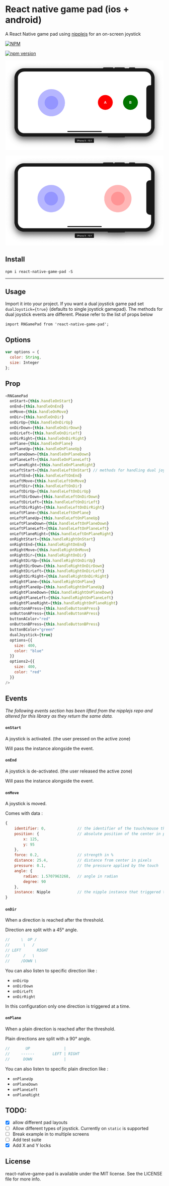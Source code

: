 # React native game pad (ios + android)

A React Native game pad using [nipplejs](https://github.com/yoannmoinet/nipplejs) for an on-screen joystick

[![NPM](https://nodei.co/npm/react-native-game-pad.png)](https://nodei.co/npm/react-native-game-pad/)

[![npm version](https://badge.fury.io/js/react-native-game-pad.svg)](https://badge.fury.io/js/react-native-game-pad)

<p align="center">
	<img src ="./example.png" />
</p>

<p align="center">
	<img src ="./dual.png" />
</p>

## Install

```
npm i react-native-game-pad -S
```

---

## Usage

Import it into your project. If you want a dual joystick game pad set `dualJoystick={true}` (defaults to single joystick gamepad).
The methods for dual joystick events are different. Please refer to the list of props below

```
import RNGamePad from 'react-native-game-pad';
```

## Options

```javascript
var options = {
  color: String,
  size: Integer
};
```

## Prop

```javascript
<RNGamePad
  onStart={this.handleOnStart}
  onEnd={this.handleOnEnd}
  onMove={this.handleOnMove}
  onDir={this.handleOnDir}
  onDirUp={this.handleOnDirUp}
  onDirDown={this.handleOnDirDown}
  onDirLeft={this.handleOnDirLeft}
  onDirRight={this.handleOnDirRight}
  onPlane={this.handleOnPlane}
  onPlaneUp={this.handleOnPlaneUp}
  onPlaneDown={this.handleOnPlaneDown}
  onPlaneLeft={this.handleOnPlaneLeft}
  onPlaneRight={this.handleOnPlaneRight}
  onLeftStart={this.handleLeftOnStart} // methods for handling dual joysticks START
  onLeftEnd={this.handleLeftOnEnd}
  onLeftMove={this.handleLeftOnMove}
  onLeftDir={this.handleLeftOnDir}
  onLeftDirUp={this.handleLeftOnDirUp}
  onLeftDirDown={this.handleLeftOnDirDown}
  onLeftDirLeft={this.handleLeftOnDirLeft}
  onLeftDirRight={this.handleLeftOnDirRight}
  onLeftPlane={this.handleLeftOnPlane}
  onLeftPlaneUp={this.handleLeftOnPlaneUp}
  onLeftPlaneDown={this.handleLeftOnPlaneDown}
  onLeftPlaneLeft={this.handleLeftOnPlaneLeft}
  onLeftPlaneRight={this.handleLeftOnPlaneRight}
  onRightStart={this.handleRightOnStart}
  onRightEnd={this.handleRightOnEnd}
  onRightMove={this.handleRightOnMove}
  onRightDir={this.handleRightOnDir}
  onRightDirUp={this.handleRightOnDirUp}
  onRightDirDown={this.handleRightOnDirDown}
  onRightDirLeft={this.handleRightOnDirLeft}
  onRightDirRight={this.handleRightOnDirRight}
  onRightPlane={this.handleRightOnPlane}
  onRightPlaneUp={this.handleRightOnPlaneUp}
  onRightPlaneDown={this.handleRightOnPlaneDown}
  onRightPlaneLeft={this.handleRightOnPlaneLeft}
  onRightPlaneRight={this.handleRightOnPlaneRight}
  onButtonAPress={this.handleButtonAPress}
  onButtonAPress={this.handleButtonAPress}
  buttonAColor="red"
  onButtonBPress={this.handleButtonBPress}
  buttonBColor="green"
  dualJoystick={true}
  options={{
    size: 400,
    color: "blue"
  }}
  options2={{
    size: 400,
    color: "red"
  }}
/>
```

## Events

_The following events section has been lifted from the nipplejs repo and altered for this library as they return the same data._

#### `onStart`

A joystick is activated. (the user pressed on the active zone)

Will pass the instance alongside the event.

#### `onEnd`

A joystick is de-activated. (the user released the active zone)

Will pass the instance alongside the event.

#### `onMove`

A joystick is moved.

Comes with data :

```javascript
{
    identifier: 0,              // the identifier of the touch/mouse that triggered it
    position: {                 // absolute position of the center in pixels
        x: 125,
        y: 95
    },
    force: 0.2,                 // strength in %
    distance: 25.4,             // distance from center in pixels
    pressure: 0.1,              // the pressure applied by the touch
    angle: {
        radian: 1.5707963268,   // angle in radian
        degree: 90
    },
    instance: Nipple            // the nipple instance that triggered the event
}
```

#### `onDir`

When a direction is reached after the threshold.

Direction are split with a 45° angle.

```javascript
//     \  UP /
//      \   /
// LEFT       RIGHT
//      /   \
//     /DOWN \
```

You can also listen to specific direction like :

* `onDirUp`
* `onDirDown`
* `onDirLeft`
* `onDirRight`

In this configuration only one direction is triggered at a time.

#### `onPlane`

When a plain direction is reached after the threshold.

Plain directions are split with a 90° angle.

```javascript
//       UP               |
//     ------        LEFT | RIGHT
//      DOWN              |
```

You can also listen to specific plain direction like :

* `onPlaneUp`
* `onPlaneDown`
* `onPlaneLeft`
* `onPlaneRight`

## TODO:

* [x] allow different pad layouts
* [ ] Allow different types of joystick. Currently on `static` is supported
* [ ] Break example in to multiple screens
* [ ] Add test suite
* [x] Add X and Y locks

## License

react-native-game-pad is available under the MIT license. See the LICENSE file for more info.
